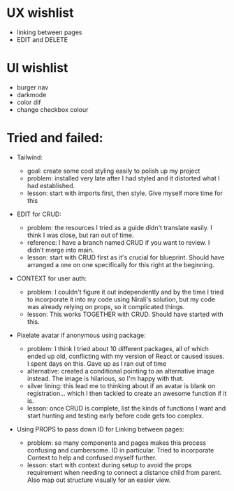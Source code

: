 # UX wishlist
* linking between pages
* EDIT and DELETE

# UI wishlist
* burger nav
* darkmode
* color dif
* change checkbox colour

# Tried and failed:
* Tailwind:
    - goal: create some cool styling easily to polish up my project
    - problem: installed very late after I had styled and it distorted what I had established. 
    - lesson: start with imports first, then style. Give myself more time for this

* EDIT for CRUD:
    - problem: the resources I tried as a guide didn't translate easily. I think I was close, but ran out of time.
    - reference: I have a branch named CRUD if you want to review. I didn't merge into main.
    - lesson: start with CRUD first as it's crucial for blueprint. Should have arranged a one on one specifically for this right at the beginning.

* CONTEXT for user auth:
    - problem: I couldn't figure it out independently and by the time I tried to incorporate it into my code using Nirali's solution, but my code was already relying on props, so it complicated things.
    - lesson: This works TOGETHER with CRUD. Should have started with this.

* Pixelate avatar if anonymous using package:
    - problem: I think I tried about 10 different packages, all of which ended up old, conflicting with my version of React or caused issues. I spent days on this. Gave up as I ran out of time
    - alternative: created a conditional pointing to an alternative image instead. The image is hilarious, so I'm happy with that.
    - silver lining: this lead me to thinking about if an avatar is blank on registration... which I then tackled to create an awesome function if it is.
    - lesson: once CRUD is complete, list the kinds of functions I want and start hunting and testing early before code gets too complex.

* Using PROPS to pass down ID for Linking between pages:
    - problem: so many components and pages makes this process confusing and cumbersome. ID in particular. Tried to incorporate Context to help and confused myself further.
    - lesson: start with context during setup to avoid the props requirement when needing to connect a distance child from parent. Also map out structure visually for an easier view. 